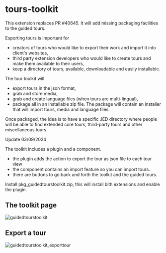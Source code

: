 # tours-toolkit

This extension replaces PR #40645.
It will add missing packaging facilities to the guided tours.

Exporting tours is important for 
- creators of tours who would like to export their work and import it into client's websites,
- third party extension developers who would like to create tours and make them available to their users,
- keep a directory of tours, available, downloadable and easily installable.

The tour toolkit will 
- export tours in the json format,
- grab and store media,
- grab and create language files (when tours are multi-lingual),
- package all in an installable zip file. The package will contain an installer that will import tours, media and language files.

Once packaged, the idea is to have a specific JED directory where people will be able to find extended core tours, third-party tours and other miscellaneous tours.

Update 03/09/2024

The toolkit includes a plugin and a component.
- the plugin adds the action to export the tour as json file to each tour view
- the component contains an import feature so you can import tours.
- there are buttons to go back and forth the toolkit and the guided tours.

Install pkg_guidedtourstoolkit.zip, this will install bith extensions and enable the plugin.

## The toolkit page
![guidedtourstoolkit](https://github.com/joomla-extensions/tours-toolkit/assets/5964177/ed78f41c-9f31-4247-b82b-c0b4378ec5b8)

## Export a tour
![guidedtourstoolkit_exporttour](https://github.com/joomla-extensions/tours-toolkit/assets/5964177/04af9b1c-ffe1-499d-9254-0fcb28b2dcda)
